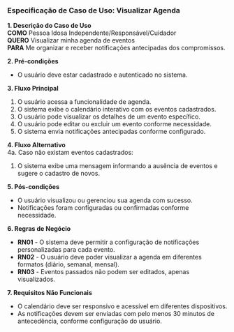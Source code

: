 ### Especificação de Caso de Uso: Visualizar Agenda

**1. Descrição do Caso de Uso**  
**COMO** Pessoa Idosa Independente/Responsável/Cuidador  
**QUERO** Visualizar minha agenda de eventos  
**PARA** Me organizar e receber notificações antecipadas dos compromissos.

**2. Pré-condições**  
- O usuário deve estar cadastrado e autenticado no sistema.

**3. Fluxo Principal**  
1. O usuário acessa a funcionalidade de agenda.  
2. O sistema exibe o calendário interativo com os eventos cadastrados.  
3. O usuário pode visualizar os detalhes de um evento específico.  
4. O usuário pode editar ou excluir um evento conforme necessidade.  
5. O sistema envia notificações antecipadas conforme configurado.

**4. Fluxo Alternativo**  
4a. Caso não existam eventos cadastrados:  
   1. O sistema exibe uma mensagem informando a ausência de eventos e sugere o cadastro de novos.

**5. Pós-condições**  
- O usuário visualizou ou gerenciou sua agenda com sucesso.  
- Notificações foram configuradas ou confirmadas conforme necessidade.

**6. Regras de Negócio**  
- **RN01** - O sistema deve permitir a configuração de notificações personalizadas para cada evento.  
- **RN02** - O usuário deve poder visualizar a agenda em diferentes formatos (diário, semanal, mensal).  
- **RN03** - Eventos passados não podem ser editados, apenas visualizados.

**7. Requisitos Não Funcionais**  
- O calendário deve ser responsivo e acessível em diferentes dispositivos.  
- As notificações devem ser enviadas com pelo menos 30 minutos de antecedência, conforme configuração do usuário.
